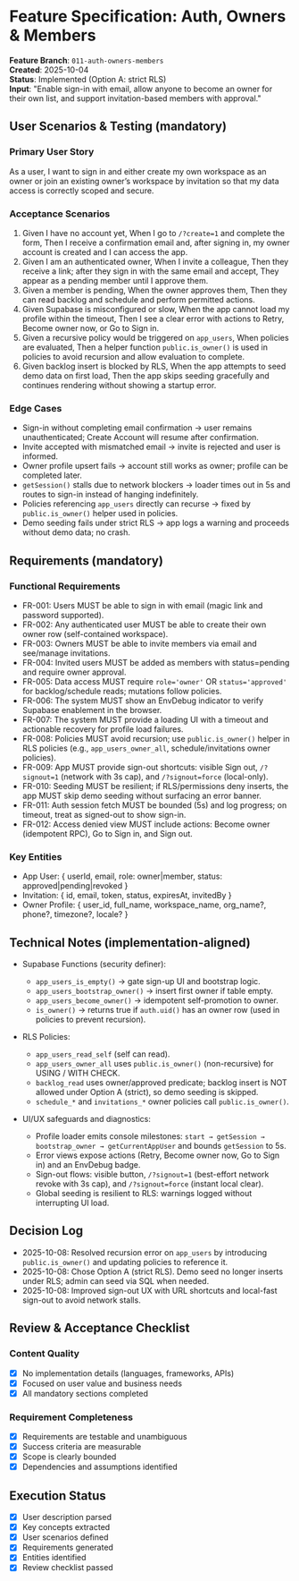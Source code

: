 # Feature Specification: Auth, Owners & Members

**Feature Branch**: `011-auth-owners-members`  
**Created**: 2025-10-04  
**Status**: Implemented (Option A: strict RLS)  
**Input**: "Enable sign-in with email, allow anyone to become an owner for their own list, and support invitation-based members with approval."

## User Scenarios & Testing (mandatory)

### Primary User Story
As a user, I want to sign in and either create my own workspace as an owner or join an existing owner’s workspace by invitation so that my data access is correctly scoped and secure.

### Acceptance Scenarios
1. Given I have no account yet, When I go to `/?create=1` and complete the form, Then I receive a confirmation email and, after signing in, my owner account is created and I can access the app.
2. Given I am an authenticated owner, When I invite a colleague, Then they receive a link; after they sign in with the same email and accept, They appear as a pending member until I approve them.
3. Given a member is pending, When the owner approves them, Then they can read backlog and schedule and perform permitted actions.
4. Given Supabase is misconfigured or slow, When the app cannot load my profile within the timeout, Then I see a clear error with actions to Retry, Become owner now, or Go to Sign in.
5. Given a recursive policy would be triggered on `app_users`, When policies are evaluated, Then a helper function `public.is_owner()` is used in policies to avoid recursion and allow evaluation to complete.
6. Given backlog insert is blocked by RLS, When the app attempts to seed demo data on first load, Then the app skips seeding gracefully and continues rendering without showing a startup error.

### Edge Cases
- Sign-in without completing email confirmation → user remains unauthenticated; Create Account will resume after confirmation.
- Invite accepted with mismatched email → invite is rejected and user is informed.
- Owner profile upsert fails → account still works as owner; profile can be completed later.
- `getSession()` stalls due to network blockers → loader times out in 5s and routes to sign-in instead of hanging indefinitely.
- Policies referencing `app_users` directly can recurse → fixed by `public.is_owner()` helper used in policies.
- Demo seeding fails under strict RLS → app logs a warning and proceeds without demo data; no crash.

## Requirements (mandatory)

### Functional Requirements
- FR-001: Users MUST be able to sign in with email (magic link and password supported).
- FR-002: Any authenticated user MUST be able to create their own owner row (self-contained workspace).
- FR-003: Owners MUST be able to invite members via email and see/manage invitations.
- FR-004: Invited users MUST be added as members with status=pending and require owner approval.
- FR-005: Data access MUST require `role='owner'` OR `status='approved'` for backlog/schedule reads; mutations follow policies.
- FR-006: The system MUST show an EnvDebug indicator to verify Supabase enablement in the browser.
- FR-007: The system MUST provide a loading UI with a timeout and actionable recovery for profile load failures.
- FR-008: Policies MUST avoid recursion; use `public.is_owner()` helper in RLS policies (e.g., `app_users_owner_all`, schedule/invitations owner policies).
- FR-009: App MUST provide sign-out shortcuts: visible Sign out, `/?signout=1` (network with 3s cap), and `/?signout=force` (local-only).
- FR-010: Seeding MUST be resilient; if RLS/permissions deny inserts, the app MUST skip demo seeding without surfacing an error banner.
- FR-011: Auth session fetch MUST be bounded (5s) and log progress; on timeout, treat as signed-out to show sign-in.
- FR-012: Access denied view MUST include actions: Become owner (idempotent RPC), Go to Sign in, and Sign out.

### Key Entities
- App User: { userId, email, role: owner|member, status: approved|pending|revoked }
- Invitation: { id, email, token, status, expiresAt, invitedBy }
- Owner Profile: { user_id, full_name, workspace_name, org_name?, phone?, timezone?, locale? }

## Technical Notes (implementation-aligned)

- Supabase Functions (security definer):
	- `app_users_is_empty()` → gate sign-up UI and bootstrap logic.
	- `app_users_bootstrap_owner()` → insert first owner if table empty.
	- `app_users_become_owner()` → idempotent self-promotion to owner.
	- `is_owner()` → returns true if `auth.uid()` has an owner row (used in policies to prevent recursion).

- RLS Policies:
	- `app_users_read_self` (self can read).
	- `app_users_owner_all` uses `public.is_owner()` (non-recursive) for USING / WITH CHECK.
	- `backlog_read` uses owner/approved predicate; backlog insert is NOT allowed under Option A (strict), so demo seeding is skipped.
	- `schedule_*` and `invitations_*` owner policies call `public.is_owner()`.

- UI/UX safeguards and diagnostics:
	- Profile loader emits console milestones: `start → getSession → bootstrap_owner → getCurrentAppUser` and bounds `getSession` to 5s.
	- Error views expose actions (Retry, Become owner now, Go to Sign in) and an EnvDebug badge.
	- Sign-out flows: visible button, `/?signout=1` (best-effort network revoke with 3s cap), and `/?signout=force` (instant local clear).
	- Global seeding is resilient to RLS: warnings logged without interrupting UI load.

## Decision Log

- 2025-10-08: Resolved recursion error on `app_users` by introducing `public.is_owner()` and updating policies to reference it.
- 2025-10-08: Chose Option A (strict RLS). Demo seed no longer inserts under RLS; admin can seed via SQL when needed.
- 2025-10-08: Improved sign-out UX with URL shortcuts and local-fast sign-out to avoid network stalls.

## Review & Acceptance Checklist

### Content Quality
- [x] No implementation details (languages, frameworks, APIs)
- [x] Focused on user value and business needs
- [x] All mandatory sections completed

### Requirement Completeness
- [x] Requirements are testable and unambiguous
- [x] Success criteria are measurable
- [x] Scope is clearly bounded
- [x] Dependencies and assumptions identified

## Execution Status
- [x] User description parsed
- [x] Key concepts extracted
- [x] User scenarios defined
- [x] Requirements generated
- [x] Entities identified
- [x] Review checklist passed
